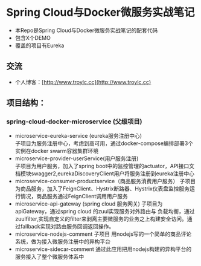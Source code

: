 # Spring Cloud与Docker微服务实战笔记

* 本Repo是Spring Cloud与Docker微服务实战笔记的配套代码
* 包含X个DEMO
* 覆盖的项目有Eureka



## 交流

* 个人博客：[http://www.troylc.cc](http://www.troylc.cc)


## 项目结构：
### spring-cloud-docker-microservice  (父级项目)  
- microservice-eureka-service (eureka服务注册中心)  
子项目为服务注册中心，考虑到高可用，通过docker-compose编排部署3个实例在docker swarm容器集群环境
- microservice-provider-userService(用户服务注册)  
子项目为用户服务，加入了spring boot中的监控管理的actuator，API接口文档模块swagger2,eurekaDiscoveryClient用户将服务注册到eureka注册中心  
- microservice-consumer-productservice（商品服务消费用户服务）
子项目为商品服务，加入了FeignClient、Hystrix断路器、Hystrix仪表盘监控服务运行情况，商品服务通过FeignClient调用用户服务
- microservice-api-gateway (spring cloud 服务网关) 子项目为apiGateway，通过spring cloud 的zuul实现服务对外路由与
负载均衡，通过zuulfilter,实现自定义的filter来剥离主要微服务的业务之上构建安全访问。通过fallback实现对路由服务回调返回操作。
- microservice-nodejs-comment 子项目 用nodejs写的一个简单的商品评论系统，做为接入微服务注册中的异构平台
- microservice-sidecar-comment 通过此应用把用nodejs构建的异构平台的服务接入了整个微服务体系中



